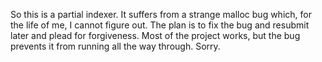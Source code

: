 So this is a partial indexer. It suffers from a strange malloc bug which, for the life of me, I cannot figure out. The plan is to fix the bug
and resubmit later and plead for forgiveness. Most of the project works, but the bug prevents it from running all the way through. Sorry.
